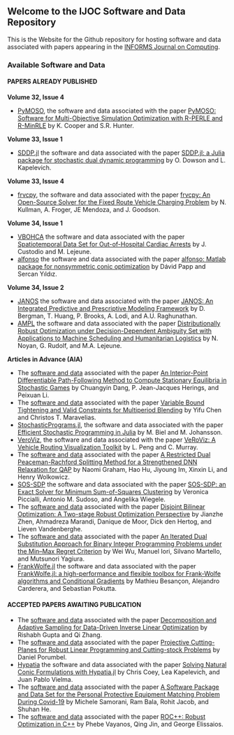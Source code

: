 ## Welcome to the IJOC Software and Data Repository

This is the Website for the Github repository for hosting software and data associated with papers appearing in the [INFORMS Journal on Computing](https://pubsonline.informs.org/journal/ijoc).

### Available Software and Data 

#### PAPERS ALREADY PUBLISHED
**Volume 32, Issue 4**
 * [PyMOSO](https://github.com/INFORMSJoc/2019.0902), the software and data associated with the paper [PyMOSO: Software for Multi-Objective Simulation Optimization with R-PERLE and R-MinRLE](https://doi.org/10.1287/ijoc.2019.0902) by K. Cooper and S.R. Hunter.

**Volume 33, Issue 1**
 * [SDDP.jl](https://github.com/INFORMSJoC/2020.0987) the software and data associated with the paper [SDDP.jl: a Julia package for stochastic dual dynamic programming](https://doi.org/10.1287/ijoc.2020.0987) by O. Dowson and L. Kapelevich.

**Volume 33, Issue 4**
 * [frvcpy](https://github.com/INFORMSJoc/2020.1035), the software and data associated with the paper [frvcpy: An Open-Source Solver for the Fixed Route Vehicle
Charging Problem](https://doi.org/10.1287/ijoc.2020.1035) by N. Kullman, A. Froger, JE Mendoza, and J. Goodson.

**Volume 34, Issue 1**
 * [VBOHCA](https://github.com/INFORMSJoC/2020.1022) the software and data associated with the paper [Spatiotemporal Data Set for Out-of-Hospital Cardiac Arrests](https://doi.org/10.1287/ijoc.2020.1022) by J. Custodio and M. Lejeune.
 * [alfonso](https://github.com/INFORMSJoC/2021.1058) the software and data associated with the paper [alfonso: Matlab package for nonsymmetric conic optimization](https://doi.org/10.1287/ijoc.2021.1058) by Dávid Papp and Sercan Yıldız.

**Volume 34, Issue 2**
 *  [JANOS](https://github.com/INFORMSJoC/2020.1023) the software and data associated with the paper [JANOS: An Integrated Predictive and Prescriptive Modeling Framework](https://doi.org/10.1287/ijoc.2020.1023) by D. Bergman, T. Huang, P. Brooks, A. Lodi, and A.U. Raghunathan.
  * [AMPL](https://github.com/INFORMSJoC/2021.1096) the software and data associated with the paper [Distributionally Robust Optimization under Decision-Dependent Ambiguity Set with Applications to Machine Scheduling and Humanitarian Logistics](https://doi.org/10.1287/ijoc.2021.1096) by N. Noyan, G. Rudolf, and M.A. Lejeune.

**Articles in Advance (AIA)**
  * The [software and data](https://github.com/INFORMSJoC/2020.0259) associated with the paper [An Interior-Point Differentiable Path-Following Method to Compute Stationary Equilibria in Stochastic Games](https://doi.org/10.1287/ijoc.2021.1139) by Chuangyin Dang, P. Jean-Jacques Herings, and Peixuan Li.
  * The [software and data](https://github.com/INFORMSJoC/2020.0210) associated with the paper [Variable Bound Tightening and Valid Constraints for Multiperiod Blending](https://doi.org/10.1287/ijoc.2021.1140) by Yifu Chen and Christos T. Maravelias.
  * [StochasticPrograms.jl](https://github.com/INFORMSJoC/2020.0287), the software and data associated with the paper [Efficient Stochastic Programming in Julia](https://doi.org/10.1287/ijoc.2022.1158) by M. Biel and M. Johansson.
  * [VeroViz](https://github.com/INFORMSJoC/2020.0340), the software and data associated with the paper [VeRoViz: A Vehicle Routing Visualization Toolkit](https://doi.org/10.1287/ijoc.2022.1159) by L. Peng and C. Murray.
  * The [software and data](https://github.com/INFORMSJoC/2020.0336) associated with the paper [A Restricted Dual Peaceman-Rachford Splitting Method for a Strengthened DNN Relaxation for QAP](https://doi.org/10.1287/ijoc.2022.1161) by Naomi Graham, Hao Hu, Jiyoung Im, Xinxin Li, and Henry Wolkowicz.
  * [SOS-SDP](https://github.com/INFORMSJoC/2021.0096) the software and data associated with the paper [SOS-SDP: an Exact Solver for Minimum Sum-of-Squares Clustering](https://doi.org/10.1287/ijoc.2022.1166) by Veronica Piccialli, Antonio M. Sudoso, and Angelika Wiegele.
  * The [software and data](https://github.com/INFORMSJoC/2020.0211) associated with the paper [Disjoint Bilinear Optimization: A Two-stage Robust Optimization Perspective](https://doi.org/10.1287/ijoc.2022.1163) by Jianzhe Zhen, Ahmadreza Marandi, Danique de Moor, Dick den Hertog, and Lieven Vandenberghe.
  * The [software and data](https://github.com/INFORMSJoC/2020.0301) associated with the paper [An Iterated Dual Substitution Approach for Binary Integer Programming Problems under the Min–Max Regret Criterion](https://doi.org/10.1287/ijoc.2022.1189) by Wei Wu, Manuel Iori, Silvano Martello, and Mutsunori Yagiura.
  * [FrankWolfe.jl](https://github.com/INFORMSJoC/2021.0098) the software and data associated with the paper [FrankWolfe.jl: a high-performance and flexible toolbox for Frank-Wolfe algorithms and Conditional Gradients](https://doi.org/10.1287/ijoc.2022.1191) by Mathieu Besançon, Alejandro Carderera, and Sebastian Pokutta.
 
#### ACCEPTED PAPERS AWAITING PUBLICATION
 
* The [software and data](https://github.com/INFORMSJoC/2020.0231) associated with the paper [Decomposition and Adaptive Sampling for Data-Driven Inverse Linear Optimization](https://doi.org/10.1287/ijoc.2022.1162) by Rishabh Gupta and Qi Zhang.
* The [software and data](https://github.com/INFORMSJoC/2020.0068) associated with the paper [Projective Cutting-Planes for Robust Linear Programming and Cutting-stock Problems](https://doi.org/10.1287/ijoc.2022.1160) by Daniel Porumbel.
* [Hypatia](https://github.com/INFORMSJoC/2021.0177) the software and data associated with the paper [Solving Natural Conic Formulations with Hypatia.jl](https://doi.org/10.1287/ijoc.2022.1202) by Chris Coey, Lea Kapelevich, and Juan Pablo Vielma.
* The [software and data](https://github.com/INFORMSJoC/2021.0171) associated with the paper [A Software Package and Data Set for the Personal
Protective Equipment Matching Problem During
Covid-19](https://doi.org/10.1287/ijoc.2022.1203) by Michele Samorani, Ram Bala, Rohit Jacob, and Shuhan He. 
* The [software and data](https://github.com/INFORMSJoC/2020.0140) associated with the paper [ROC++: Robust Optimization in C++](https://doi.org/10.1287/ijoc.2022.1209) by Phebe Vayanos, Qing Jin, and George Elissaios.
